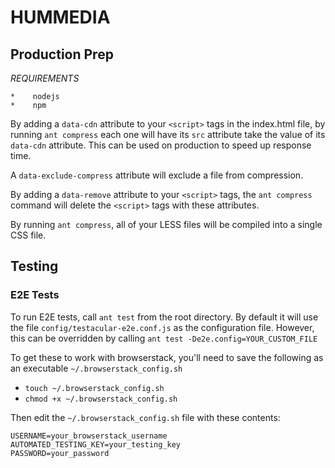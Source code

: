 HUMMEDIA
=========

Production Prep
------------------------
*REQUIREMENTS*

    *    nodejs
    *    npm

By adding a `data-cdn` attribute to your `<script>` tags in the index.html file, 
by running `ant compress` each one will have its `src` attribute take the value of
its `data-cdn` attribute. This can be used on production to speed up response time.

A `data-exclude-compress` attribute will exclude a file from compression.

By adding a `data-remove` attribute to your `<script>` tags, the `ant compress` command
will delete the `<script>` tags with these attributes.

By running `ant compress`, all of your LESS files will be compiled into a single CSS file.

Testing
-------

### E2E Tests
To run E2E tests, call `ant test` from the root directory. By default it will use the file `config/testacular-e2e.conf.js` as the configuration file. However, this can be overridden by calling `ant test -De2e.config=YOUR_CUSTOM_FILE`

To get these to work with browserstack, you'll need to save the following as an executable `~/.browserstack_config.sh`

* `touch ~/.browserstack_config.sh`
* `chmod +x ~/.browserstack_config.sh`

Then edit the `~/.browserstack_config.sh` file with these contents:

    USERNAME=your_browserstack_username
    AUTOMATED_TESTING_KEY=your_testing_key
    PASSWORD=your_password
